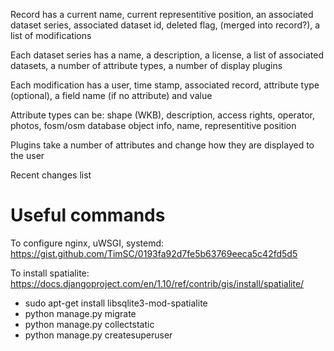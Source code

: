 
Record has a current name, current representitive position, an associated dataset series, associated dataset id, deleted flag, (merged into record?), a list of modifications

Each dataset series has a name, a description, a license, a list of associated datasets, a number of attribute types, a number of display plugins

Each modification has a user, time stamp, associated record, attribute type (optional), a field name (if no attribute) and value

Attribute types can be: shape (WKB), description, access rights, operator, photos, fosm/osm database object info, name, representitive position

Plugins take a number of attributes and change how they are displayed to the user

Recent changes list

Useful commands
===============

To configure nginx, uWSGI, systemd: https://gist.github.com/TimSC/0193fa92d7fe5b63769eeca5c42fd5d5

To install spatialite: https://docs.djangoproject.com/en/1.10/ref/contrib/gis/install/spatialite/

* sudo apt-get install libsqlite3-mod-spatialite
* python manage.py migrate
* python manage.py collectstatic
* python manage.py createsuperuser

